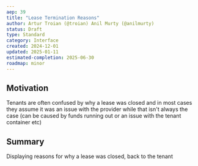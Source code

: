```yaml
---
aep: 39
title: "Lease Termination Reasons"
author: Artur Troian (@troian) Anil Murty (@anilmurty)
status: Draft
type: Standard
category: Interface
created: 2024-12-01
updated: 2025-01-11
estimated-completion: 2025-06-30
roadmap: minor
---
```


## Motivation

Tenants are often confused by why a lease was closed and in most cases they assume it was an issue with the provider while that isn't always the case (can be caused by funds running out or an issue with the tenant container etc)

## Summary

Displaying reasons for why a lease was closed, back to the tenant
